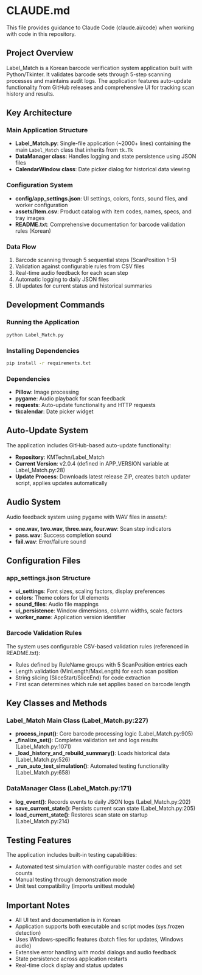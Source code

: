 # CLAUDE.md

This file provides guidance to Claude Code (claude.ai/code) when working with code in this repository.

## Project Overview

Label_Match is a Korean barcode verification system application built with Python/Tkinter. It validates barcode sets through 5-step scanning processes and maintains audit logs. The application features auto-update functionality from GitHub releases and comprehensive UI for tracking scan history and results.

## Key Architecture

### Main Application Structure
- **Label_Match.py**: Single-file application (~2000+ lines) containing the main `Label_Match` class that inherits from `tk.Tk`
- **DataManager class**: Handles logging and state persistence using JSON files
- **CalendarWindow class**: Date picker dialog for historical data viewing

### Configuration System
- **config/app_settings.json**: UI settings, colors, fonts, sound files, and worker configuration
- **assets/Item.csv**: Product catalog with item codes, names, specs, and tray images
- **README.txt**: Comprehensive documentation for barcode validation rules (Korean)

### Data Flow
1. Barcode scanning through 5 sequential steps (ScanPosition 1-5)
2. Validation against configurable rules from CSV files
3. Real-time audio feedback for each scan step
4. Automatic logging to daily JSON files
5. UI updates for current status and historical summaries

## Development Commands

### Running the Application
```bash
python Label_Match.py
```

### Installing Dependencies
```bash
pip install -r requirements.txt
```

### Dependencies
- **Pillow**: Image processing
- **pygame**: Audio playback for scan feedback
- **requests**: Auto-update functionality and HTTP requests
- **tkcalendar**: Date picker widget

## Auto-Update System

The application includes GitHub-based auto-update functionality:
- **Repository**: KMTechn/Label_Match
- **Current Version**: v2.0.4 (defined in APP_VERSION variable at Label_Match.py:28)
- **Update Process**: Downloads latest release ZIP, creates batch updater script, applies updates automatically

## Audio System

Audio feedback system using pygame with WAV files in assets/:
- **one.wav, two.wav, three.wav, four.wav**: Scan step indicators
- **pass.wav**: Success completion sound
- **fail.wav**: Error/failure sound

## Configuration Files

### app_settings.json Structure
- **ui_settings**: Font sizes, scaling factors, display preferences
- **colors**: Theme colors for UI elements
- **sound_files**: Audio file mappings
- **ui_persistence**: Window dimensions, column widths, scale factors
- **worker_name**: Application version identifier

### Barcode Validation Rules
The system uses configurable CSV-based validation rules (referenced in README.txt):
- Rules defined by RuleName groups with 5 ScanPosition entries each
- Length validation (MinLength/MaxLength) for each scan position
- String slicing (SliceStart/SliceEnd) for code extraction
- First scan determines which rule set applies based on barcode length

## Key Classes and Methods

### Label_Match Main Class (Label_Match.py:227)
- **process_input()**: Core barcode processing logic (Label_Match.py:905)
- **_finalize_set()**: Completes validation set and logs results (Label_Match.py:1071)
- **_load_history_and_rebuild_summary()**: Loads historical data (Label_Match.py:526)
- **_run_auto_test_simulation()**: Automated testing functionality (Label_Match.py:658)

### DataManager Class (Label_Match.py:171)
- **log_event()**: Records events to daily JSON logs (Label_Match.py:202)
- **save_current_state()**: Persists current scan state (Label_Match.py:205)
- **load_current_state()**: Restores scan state on startup (Label_Match.py:214)

## Testing Features

The application includes built-in testing capabilities:
- Automated test simulation with configurable master codes and set counts
- Manual testing through demonstration mode
- Unit test compatibility (imports unittest module)

## Important Notes

- All UI text and documentation is in Korean
- Application supports both executable and script modes (sys.frozen detection)
- Uses Windows-specific features (batch files for updates, Windows audio)
- Extensive error handling with modal dialogs and audio feedback
- State persistence across application restarts
- Real-time clock display and status updates